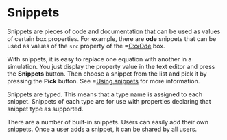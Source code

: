 # Snippets

Snippets are pieces of code and documentation that can be used as values of certain box properties.
For example, there are **ode** snippets that can be used as values of the ```src``` property of the =[CxxOde](/doc#box/CxxOde) box.

With snippets, it is easy to replace one equation with another in a simulation. You just display the property value in the text editor
and press the **Snippets** button. Then choose a snippet from the list and pick it by pressing the **Pick** button.
See =[Using snippets](/doc#page/editor-usage-snippets) for more information.

Snippets are typed. This means that a type name is assigned to each snippet. Snippets of each type are for use with properties declaring that
snippet type as supported.

There are a number of built-in snippets. Users can easily add their own snippets. Once a user adds a snippet, it can be shared by all users.
